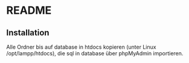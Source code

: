 README
======

Installation
------------

Alle Ordner bis auf database in htdocs kopieren (unter Linux /opt/lampp/htdocs), die sql in database über phpMyAdmin importieren.
